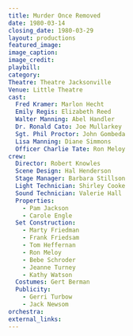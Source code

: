 ```yaml
---
title: Murder Once Removed
date: 1980-03-14
closing_date: 1980-03-29
layout: productions
featured_image: 
image_caption:
image_credit:
playbill: 
category: 
Theatre: Theatre Jacksonville
Venue: Little Theatre
cast:
  Fred Kramer: Marlon Hecht
  Emily Regis: Elizabeth Reed
  Walter Manning: Abel Handler
  Dr. Ronald Cato: Joe Mullarkey
  Sgt. Phil Proctor: John Gombeda
  Lisa Manning: Diane Simmons
  Officer Charlie Tate: Ron Meloy
crew:
  Director: Robert Knowles
  Scene Design: Hal Henderson
  Stage Manager: Barbara Stillson
  Light Technician: Shirley Cooke
  Sound Technician: Valerie Hall
  Properties:
    - Pam Jackson
    - Carole Engle
  Set Construction:
    - Marty Friedman
    - Frank Friedsam
    - Tom Heffernan
    - Ron Meloy
    - Bebe Schroder
    - Jeanne Turney
    - Kathy Watson
  Costumes: Gert Berman
  Publicity:
    - Gerri Turbow
    - Jack Newsom
orchestra:
external_links:
---
```


